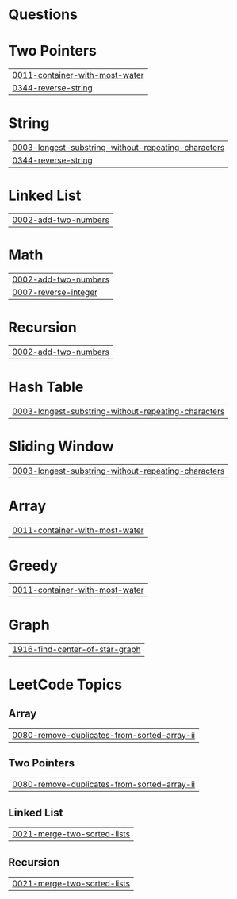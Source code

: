 # Questions


# Two Pointers
|  |
| ------- |
| [0011-container-with-most-water](https://github.com/AshrafAlii/Questions/tree/master/0011-container-with-most-water) |
| [0344-reverse-string](https://github.com/AshrafAlii/Questions/tree/master/0344-reverse-string) |
# String
|  |
| ------- |
| [0003-longest-substring-without-repeating-characters](https://github.com/AshrafAlii/Questions/tree/master/0003-longest-substring-without-repeating-characters) |
| [0344-reverse-string](https://github.com/AshrafAlii/Questions/tree/master/0344-reverse-string) |
# Linked List
|  |
| ------- |
| [0002-add-two-numbers](https://github.com/AshrafAlii/Questions/tree/master/0002-add-two-numbers) |
# Math
|  |
| ------- |
| [0002-add-two-numbers](https://github.com/AshrafAlii/Questions/tree/master/0002-add-two-numbers) |
| [0007-reverse-integer](https://github.com/AshrafAlii/Questions/tree/master/0007-reverse-integer) |
# Recursion
|  |
| ------- |
| [0002-add-two-numbers](https://github.com/AshrafAlii/Questions/tree/master/0002-add-two-numbers) |
# Hash Table
|  |
| ------- |
| [0003-longest-substring-without-repeating-characters](https://github.com/AshrafAlii/Questions/tree/master/0003-longest-substring-without-repeating-characters) |
# Sliding Window
|  |
| ------- |
| [0003-longest-substring-without-repeating-characters](https://github.com/AshrafAlii/Questions/tree/master/0003-longest-substring-without-repeating-characters) |
# Array
|  |
| ------- |
| [0011-container-with-most-water](https://github.com/AshrafAlii/Questions/tree/master/0011-container-with-most-water) |
# Greedy
|  |
| ------- |
| [0011-container-with-most-water](https://github.com/AshrafAlii/Questions/tree/master/0011-container-with-most-water) |
# Graph
|  |
| ------- |
| [1916-find-center-of-star-graph](https://github.com/AshrafAlii/Questions/tree/master/1916-find-center-of-star-graph) |
<!---LeetCode Topics Start-->
# LeetCode Topics
## Array
|  |
| ------- |
| [0080-remove-duplicates-from-sorted-array-ii](https://github.com/AshrafAlii/Questions/tree/master/0080-remove-duplicates-from-sorted-array-ii) |
## Two Pointers
|  |
| ------- |
| [0080-remove-duplicates-from-sorted-array-ii](https://github.com/AshrafAlii/Questions/tree/master/0080-remove-duplicates-from-sorted-array-ii) |
## Linked List
|  |
| ------- |
| [0021-merge-two-sorted-lists](https://github.com/AshrafAlii/Questions/tree/master/0021-merge-two-sorted-lists) |
## Recursion
|  |
| ------- |
| [0021-merge-two-sorted-lists](https://github.com/AshrafAlii/Questions/tree/master/0021-merge-two-sorted-lists) |
<!---LeetCode Topics End-->
